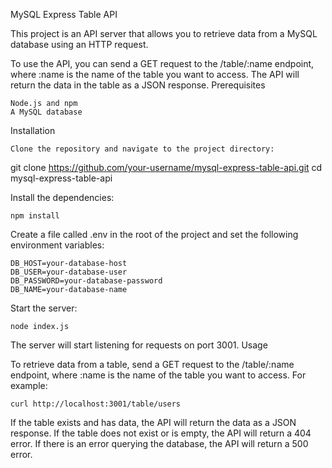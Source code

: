 MySQL Express Table API

This project is an API server that allows you to retrieve data from a MySQL database using an HTTP request.

To use the API, you can send a GET request to the /table/:name endpoint, where :name is the name of the table you want to access. The API will return the data in the table as a JSON response.
Prerequisites

    Node.js and npm
    A MySQL database

Installation

    Clone the repository and navigate to the project directory:

git clone https://github.com/your-username/mysql-express-table-api.git
cd mysql-express-table-api

Install the dependencies:

    npm install

Create a file called .env in the root of the project and set the following environment variables:

    DB_HOST=your-database-host
    DB_USER=your-database-user
    DB_PASSWORD=your-database-password
    DB_NAME=your-database-name

Start the server:

    node index.js

The server will start listening for requests on port 3001.
Usage

To retrieve data from a table, send a GET request to the /table/:name endpoint, where :name is the name of the table you want to access. For example:

    curl http://localhost:3001/table/users

If the table exists and has data, the API will return the data as a JSON response. If the table does not exist or is empty, the API will return a 404 error. If there is an error querying the database, the API will return a 500 error.